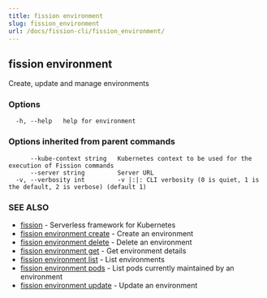 ```yaml
---
title: fission environment
slug: fission_environment
url: /docs/fission-cli/fission_environment/
---
```

## fission environment

Create, update and manage environments

### Options

```
  -h, --help   help for environment
```

### Options inherited from parent commands

```
      --kube-context string   Kubernetes context to be used for the execution of Fission commands
      --server string         Server URL
  -v, --verbosity int         -v |:|: CLI verbosity (0 is quiet, 1 is the default, 2 is verbose) (default 1)
```

### SEE ALSO

* [fission](/docs/fission-cli/fission/)	 - Serverless framework for Kubernetes
* [fission environment create](/docs/fission-cli/fission_environment_create/)	 - Create an environment
* [fission environment delete](/docs/fission-cli/fission_environment_delete/)	 - Delete an environment
* [fission environment get](/docs/fission-cli/fission_environment_get/)	 - Get environment details
* [fission environment list](/docs/fission-cli/fission_environment_list/)	 - List environments
* [fission environment pods](/docs/fission-cli/fission_environment_pods/)	 - List pods currently maintained by an environment
* [fission environment update](/docs/fission-cli/fission_environment_update/)	 - Update an environment

